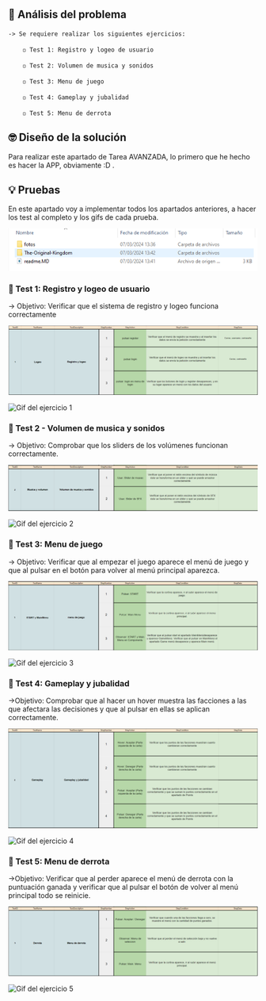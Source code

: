 ## 🤔 Análisis del problema

```
-> Se requiere realizar los siguientes ejercicios:

    ◽ Test 1: Registro y logeo de usuario

    ◽ Test 2: Volumen de musica y sonidos

    ◽ Test 3: Menu de juego

    ◽ Test 4: Gameplay y jubalidad

    ◽ Test 5: Menu de derrota

```


## 🤓 Diseño de la solución
Para realizar este apartado de Tarea AVANZADA, lo primero que he hecho es hacer la APP, obviamente :D .


## 💡 Pruebas

En este apartado voy a implementar todos los apartados anteriores, a hacer los test al completo y los gifs de cada
prueba.

![Fichero con las actividades en formato HTML](./fotos/Captura.PNG)


### 🔰 Test 1: Registro y logeo de usuario
-> Objetivo: Verificar que el sistema de registro y logeo funciona correctamente

![Foto del Test Plan del ejercicio 1](./fotos/test1.PNG)

![Gif del ejercicio 1](./fotos/GifEjer1.gif)


### 🔰 Test 2 - Volumen de musica y sonidos

-> Objetivo: Comprobar que los sliders de los volúmenes funcionan correctamente.

![Foto del Test Plan del ejercicio 2](./fotos/test2.PNG)

![Gif del ejercicio 2](./fotos/GifEjer2.gif)


### 🔰 Test 3: Menu de juego

-> Objetivo: Verificar que al empezar el juego aparece el menú de juego y que al pulsar en el botón para volver al menú principal aparezca.

![Foto del Test Plan del ejercicio 3](./fotos/test3.PNG)

![Gif del ejercicio 3](./fotos/GifEjer3.gif)


### 🔰 Test 4: Gameplay y jubalidad

->Objetivo: Comprobar que al hacer un hover muestra las facciones a las que afectara las decisiones y que al pulsar en ellas se aplican correctamente.

![Foto del Test Plan del ejercicio 4](./fotos/test4.PNG)

![Gif del ejercicio 4](./fotos/GifEjer4.gif)


### 🔰 Test 5: Menu de derrota

->Objetivo: Verificar que al perder aparece el menú de derrota con la puntuación ganada y verificar que al pulsar el botón de volver al menú principal todo se reinicie.

![Foto del Test Plan del ejercicio 5](./fotos/test5.PNG)

![Gif del ejercicio 5](./fotos/GifEjer5.gif)